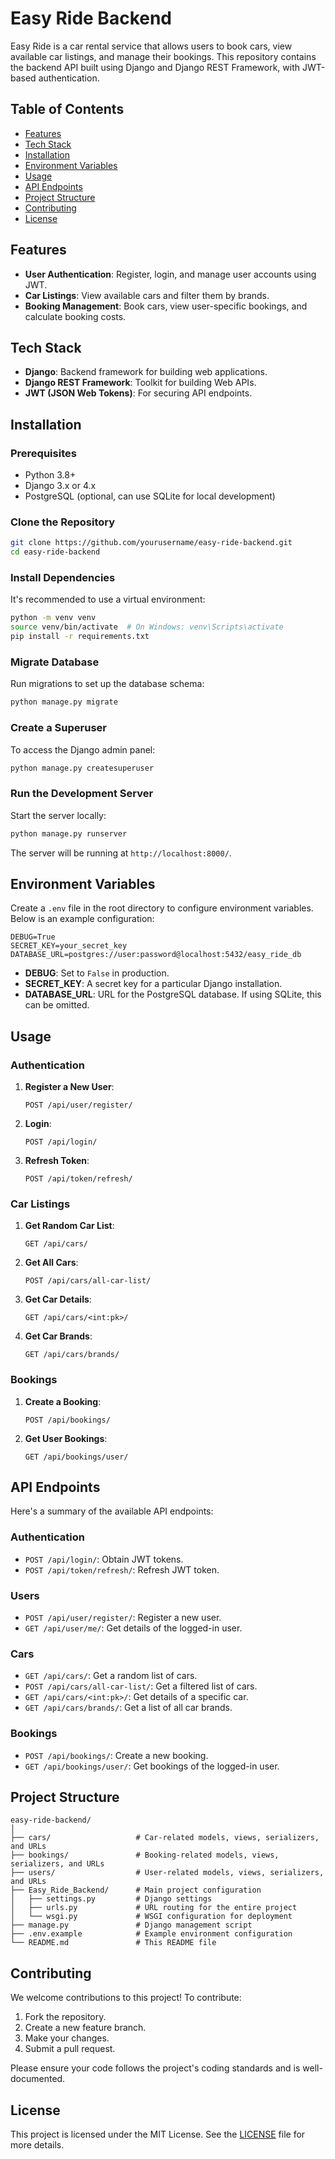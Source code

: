 
# Easy Ride Backend

Easy Ride is a car rental service that allows users to book cars, view available car listings, and manage their bookings. This repository contains the backend API built using Django and Django REST Framework, with JWT-based authentication.

## Table of Contents

- [Features](#features)
- [Tech Stack](#tech-stack)
- [Installation](#installation)
- [Environment Variables](#environment-variables)
- [Usage](#usage)
- [API Endpoints](#api-endpoints)
- [Project Structure](#project-structure)
- [Contributing](#contributing)
- [License](#license)

## Features

- **User Authentication**: Register, login, and manage user accounts using JWT.
- **Car Listings**: View available cars and filter them by brands.
- **Booking Management**: Book cars, view user-specific bookings, and calculate booking costs.

## Tech Stack

- **Django**: Backend framework for building web applications.
- **Django REST Framework**: Toolkit for building Web APIs.
- **JWT (JSON Web Tokens)**: For securing API endpoints.

## Installation

### Prerequisites

- Python 3.8+
- Django 3.x or 4.x
- PostgreSQL (optional, can use SQLite for local development)

### Clone the Repository

```bash
git clone https://github.com/yourusername/easy-ride-backend.git
cd easy-ride-backend
```

### Install Dependencies

It's recommended to use a virtual environment:

```bash
python -m venv venv
source venv/bin/activate  # On Windows: venv\Scripts\activate
pip install -r requirements.txt
```

### Migrate Database

Run migrations to set up the database schema:

```bash
python manage.py migrate
```

### Create a Superuser

To access the Django admin panel:

```bash
python manage.py createsuperuser
```

### Run the Development Server

Start the server locally:

```bash
python manage.py runserver
```

The server will be running at `http://localhost:8000/`.

## Environment Variables

Create a `.env` file in the root directory to configure environment variables. Below is an example configuration:

```env
DEBUG=True
SECRET_KEY=your_secret_key
DATABASE_URL=postgres://user:password@localhost:5432/easy_ride_db
```

- **DEBUG**: Set to `False` in production.
- **SECRET_KEY**: A secret key for a particular Django installation.
- **DATABASE_URL**: URL for the PostgreSQL database. If using SQLite, this can be omitted.

## Usage

### Authentication

1. **Register a New User**:

   ```
   POST /api/user/register/
   ```

2. **Login**:

   ```
   POST /api/login/
   ```

3. **Refresh Token**:

   ```
   POST /api/token/refresh/
   ```

### Car Listings

1. **Get Random Car List**:

   ```
   GET /api/cars/
   ```

2. **Get All Cars**:

   ```
   POST /api/cars/all-car-list/
   ```

3. **Get Car Details**:

   ```
   GET /api/cars/<int:pk>/
   ```

4. **Get Car Brands**:

   ```
   GET /api/cars/brands/
   ```

### Bookings

1. **Create a Booking**:

   ```
   POST /api/bookings/
   ```

2. **Get User Bookings**:

   ```
   GET /api/bookings/user/
   ```

## API Endpoints

Here's a summary of the available API endpoints:

### Authentication

- `POST /api/login/`: Obtain JWT tokens.
- `POST /api/token/refresh/`: Refresh JWT token.

### Users

- `POST /api/user/register/`: Register a new user.
- `GET /api/user/me/`: Get details of the logged-in user.

### Cars

- `GET /api/cars/`: Get a random list of cars.
- `POST /api/cars/all-car-list/`: Get a filtered list of cars.
- `GET /api/cars/<int:pk>/`: Get details of a specific car.
- `GET /api/cars/brands/`: Get a list of all car brands.

### Bookings

- `POST /api/bookings/`: Create a new booking.
- `GET /api/bookings/user/`: Get bookings of the logged-in user.

## Project Structure

```
easy-ride-backend/
│
├── cars/                   # Car-related models, views, serializers, and URLs
├── bookings/               # Booking-related models, views, serializers, and URLs
├── users/                  # User-related models, views, serializers, and URLs
├── Easy_Ride_Backend/      # Main project configuration
│   ├── settings.py         # Django settings
│   ├── urls.py             # URL routing for the entire project
│   └── wsgi.py             # WSGI configuration for deployment
├── manage.py               # Django management script
├── .env.example            # Example environment configuration
└── README.md               # This README file
```

## Contributing

We welcome contributions to this project! To contribute:

1. Fork the repository.
2. Create a new feature branch.
3. Make your changes.
4. Submit a pull request.

Please ensure your code follows the project's coding standards and is well-documented.

## License

This project is licensed under the MIT License. See the [LICENSE](LICENSE) file for more details.
